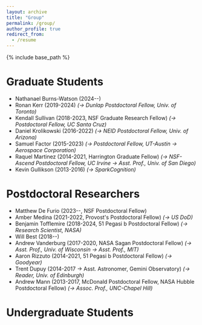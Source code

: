 ```yaml
---
layout: archive
title: "Group"
permalink: /group/
author_profile: true
redirect_from:
  - /resume
---
```


{% include base_path %}

Graduate Students
======
* Nathanael Burns-Watson (2024--)
* Ronan Kerr (2019-2024) *(-> Dunlap Postdoctoral Fellow, Univ. of Toronto)*
* Kendall Sullivan (2018-2023, NSF Graduate Research Fellow) *(-> Postdoctoral Fellow, UC Santa Cruz)*
* Daniel Krolikowski (2016-2022) *(-> NEID Postdoctoral Fellow, Univ. of Arizona)*
* Samuel Factor (2015-2023) *(-> Postdoctoral Fellow, UT-Austin -> Aerospace Corporation)*
* Raquel Martinez (2014-2021, Harrington Graduate Fellow) *(-> NSF-Ascend Postdoctoral Fellow, UC Irvine -> Asst. Prof., Univ. of San Diego)*
* Kevin Gullikson (2013-2016) *(-> SparkCognition)*


Postdoctoral Researchers
======
* Matthew De Furio (2023--, NSF Postdoctoral Fellow)
* Amber Medina (2021-2022, Provost's Postdoctoral Fellow) *(-> US DoD)*
* Benjamin Tofflemire (2018-2024, 51 Pegasi b Postdoctoral Fellow) *(-> Research Scientist, NASA)*
* Will Best (2018--)
* Andrew Vanderburg (2017-2020, NASA Sagan Postdoctoral Fellow) *(-> Asst. Prof., Univ. of Wisconsin -> Asst. Prof., MIT)*
* Aaron Rizzuto (2014-2021, 51 Pegasi b Postdoctoral Fellow) *(-> Goodyear)*
* Trent Dupuy (2014-2017 -> Asst. Astronomer, Gemini Observatory) *(-> Reader, Univ. of Edinburgh)*
* Andrew Mann (2013-2017, McDonald Postdoctoral Fellow, NASA Hubble Postdoctoral Fellow) *(-> Assoc. Prof., UNC-Chapel Hill)*

Undergraduate Students
======
